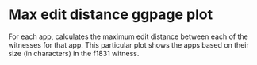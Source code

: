 # Max edit distance ggpage plot

For each app, calculates the maximum edit distance between each of the witnesses for that app. 
This particular plot shows the apps based on their size (in characters) in the f1831 witness.
